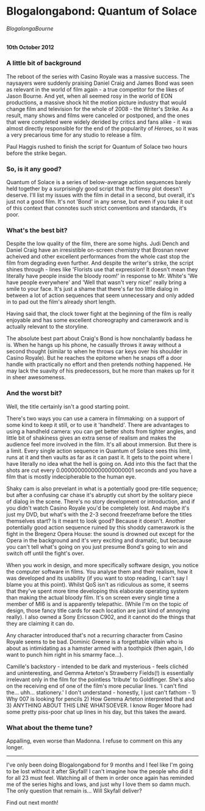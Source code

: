 # Blogalongabond: Quantum of Solace

###### BlogalongaBourne

#### 10th October 2012

### A little bit of background

The reboot of the series with Casino Royale was a massive success. The naysayers were suddenly praising Daniel Craig and James Bond was seen as relevant in the world of film again - a true competitor for the likes of Jason Bourne. And yet, when all seemed rosy in the world of EON productions, a massive shock hit the motion picture industry that would change film and television for the whole of 2008 - the Writer's Strike. As a result, many shows and films were canceled or postponed, and the ones that were completed were widely derided by critics and fans alike - it was almost directly responsible for the end of the popularity of _Heroes_, so it was a very precarious time for any studio to release a film.

Paul Haggis rushed to finish the script for Quantum of Solace two hours before the strike began.

### So, is it any good?

Quantum of Solace is a series of below-average action sequences barely held together by a surprisingly good script that the flimsy plot doesn't deserve. I'll list my issues with the film in detail in a second, but overall, it's just not a good film. It's not 'Bond' in any sense, but even if you take it out of this context that connotes such strict conventions and standards, it's poor.

### What's the best bit?

Despite the low quality of the film, there are some highs. Judi Dench and Daniel Craig have an irresistible on-screen chemistry that Brosnan never acheived and other excellent performances from the whole cast stop the film from degrading even further. And despite the writer's strike, the script shines through - lines like 'Florists use that expression! It doesn't mean they literally have people inside the bloody room!' in response to Mr. White's 'We have people everywhere' and 'Well that wasn't very nice!' really bring a smile to your face. It's just a shame that there's far too little dialog in between a lot of action sequences that seem unnecessary and only added in to pad out the film's already short length.

Having said that, the clock tower fight at the beginning of the film is really enjoyable and has some excellent choreography and camerawork and is actually relevant to the storyline.

The absolute best part about Craig's Bond is how nonchalantly badass he is. When he hangs up his phone, he casually throws it away without a second thought (similar to when he throws car keys over his shoulder in Casino Royale). But he reaches the epitome when he snaps off a door handle with practically no effort and then pretends nothing happened. He may lack the suavity of his predecessors, but he more than makes up for it in sheer awesomeness.


### And the worst bit?

Well, the title certainly isn't a good starting point.

There's two ways you can use a camera in filmmaking: on a support of some kind to keep it still, or to use it 'handheld'. There are advantages to using a handheld camera: you can get better shots from tighter angles, and little bit of shakiness gives an extra sense of realism and makes the audience feel more involved in the film. It's all about immersion. But there is a limit. Every single action sequence in Quantum of Solace sees this limit, runs at it and then vaults as far as it can past it. It gets to the point where I have literally no idea what the hell is going on. Add into this the fact that the shots are cut every 0.0000000000000000000001 seconds and you have a film that is mostly indecipherable to the human eye.

Shaky cam is also prevelant in what is a potentially good pre-title sequence; but after a confusing car chase it's abruptly cut short by the solitary piece of dialog in the scene. There's no story development or introduction, and if you didn't watch Casino Royale you'd be completely lost. And maybe it's just my DVD, but what's with the 2-3 second freezeframe before the titles themselves start? Is it meant to look good? Because it doesn't. Another potentially good action sequence ruined by this shoddy camerawork is the fight in the Bregenz Opera House: the sound is drowned out except for the Opera in the background and it's very exciting and dramatic, but because you can't tell what's going on you just presume Bond's going to win and switch off until the fight's over.

When you work in design, and more specifically software design, you notice the computer software in films. You analyse them and their realism, how it was developed and its usability (if you want to stop reading, I can't say I blame you at this point). Whilst QoS isn't as ridiculous as some, it seems that they've spent more time developing this elaborate operating system than making the actual bloody film. It's on screen every single time a member of MI6 is and is apparently telepathic. (While I'm on the topic of design, those fancy title cards for each location are just kind of annoying really). I also owned a Sony Ericsson C902, and it cannot do the things that they are claiming it can do.

Any character introduced that's not a recurring character from Casino Royale seems to be bad. Dominic Greene is a forgettable villain who is about as intimidating as a hamster armed with a toothpick (then again, I do want to punch him right in his smarmy face...).

Camille's backstory - intended to be dark and mysterious - feels clichéd and uninteresting, and Gemma Arteton's Strawberry Fields(!) is essentially irrelevant only in the film for the pointless 'tribute' to Goldfinger. She's also on the receiving end of one of the film's more peculiar lines. 'I can't find the... uhh... stationery.' I don't understand - honestly, I just can't fathom - 1) Why 007 is looking for pencils 2) How Gemma Arteton interpreted that and 3) ANYTHING ABOUT THIS LINE WHATSOEVER. I know Roger Moore had some pretty piss-poor chat up lines in his day, but this takes the award.


### What about the theme tune?

Appalling, even worse than Madonna. I refuse to comment on this any longer.

-----

I've only been doing Blogalongabond for 9 months and I feel like I'm going to be lost without it after Skyfall! I can't imagine how the people who did it for all 23 must feel. Watching all of them in order once again has reminded me of the series highs and lows, and just why I love them so damn much. The only question that remain is... Will Skyfall deliver?

Find out next month!
